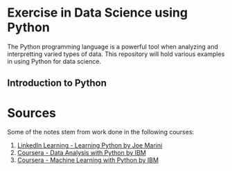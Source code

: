 # Exercise in Data Science using Python

The Python programming language is a powerful tool when analyzing and interpretting varied types of data. This repository will hold various examples in using Python for data science.

## Introduction to Python


# Sources
Some of the notes stem from work done in the following courses:

 1. [LinkedIn Learning - Learning Python by Joe Marini](https://www.linkedin.com/learning/learning-python-2/welcome?u=50850177)
 2. [Coursera - Data Analysis with Python by IBM](https://www.coursera.org/learn/data-analysis-with-python/home/welcome)
 3. [Coursera - Machine Learning with Python by IBM](https://www.coursera.org/learn/machine-learning-with-python/home/welcome)

 